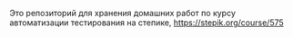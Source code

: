Это репозиторий для хранения домашних работ по курсу автоматизации тестирования на степике, 
https://stepik.org/course/575